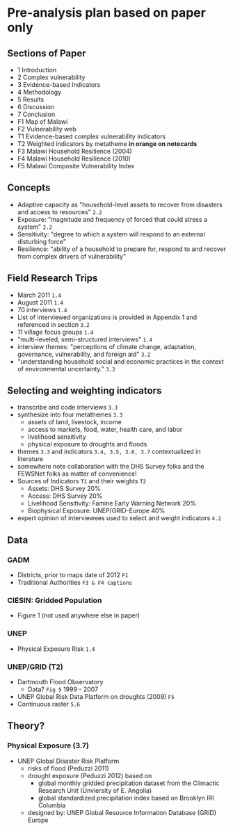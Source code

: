 # Pre-analysis plan based on paper only

## Sections of Paper
- 1 Introduction
- 2 Complex vulnerability
- 3 Evidence-based Indicators
- 4 Methodology
- 5 Results
- 6 Discussion
- 7 Conclusion
- F1 Map of Malawi
- F2 Vulnerability web
- T1 Evidence-based complex vulnerability indicators
- T2 Weighted indicators by metatheme **in orange on notecards**
- F3 Malawi Household Resilience (2004)
- F4 Malawi Household Resilience (2010)
- F5 Malawi Composite Vulnerability Index

## Concepts
- Adaptive capacity as "household-level assets to recover from disasters and access to resources" `2.2`
- Exposure: "magnitude and frequency of forced that could stress a system" `2.2`
- Sensitivity: "degree to which a system will respond to an external disturbing force"
- Resilience: "ability of a household to prepare for, respond to and recover from complex drivers of vulnerability"

## Field Research Trips
- March 2011 `1.4`
- August 2011 `1.4`
- 70 interviews `1.4`
- List of interviewed organizations is provided in Appendix 1 and referenced in section `3.2`
- 11 village focus groups `1.4`
- "multi-leveled, semi-structured interviews" `1.4`
- interview themes: "perceptions of climate change, adaptation, governance, vulnerability, and foreign aid" `3.2`
- "understanding household social and economic practices in the context of environmental uncertainty." `3.2`

## Selecting and weighting indicators
- transcribe and code interviews `3.3`
- synthesize into four metathemes `3.3`
  - assets of land, livestock, income
  - access to markets, food, water, health care, and labor
  - livelihood sensitivity
  - physical exposure to droughts and floods
- themes `3.3` and indicators `3.4, 3.5, 3.6, 3.7` contextualized in literature
- somewhere note collaboration with the DHS Survey folks and the FEWSNet folks as matter of convenience!
- Sources of Indicators `T1` and their weights `T2`
  - Assets: DHS Survey 20%
  - Access: DHS Survey 20%
  - Livelihood Sensitivity: Famine Early Warning Network 20%
  - Biophysical Exposure: UNEP/GRID-Europe 40%
- expert opinion of interviewees used to select and weight indicators `4.2`

## Data 

### GADM
- Districts, prior to maps date of 2012 `F1`
- Traditional Authorities `F3 & F4 captions`

### CIESIN: Gridded Population
- Figure 1 (not used anywhere else in paper)

### UNEP
- Physical Exposure Risk `1.4`

### UNEP/GRID (T2)
- Dartmouth Flood Observatory 
  - Data? `Fig 5` 1999 - 2007 
- UNEP Global Risk Data Platform on droughts (2009) `F5`
- Continuous raster `5.6`

## Theory?

### Physical Exposure (3.7)
- UNEP Global Disaster Risk Platform
  - risks of flood (Peduzzi 2011)
  - drought exposure (Peduzzi 2012) based on 
    - global monthly gridded precipitation dataset from the Climactic Research Unit (Unviersity of E. Angolia)
    - global standardized precipitation index based on Brooklyn IRI Columbia
  - designed by: UNEP Global Resource Information Database (GRID) Europe

